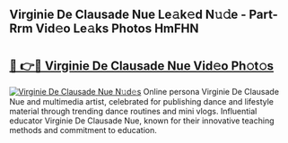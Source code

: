 ## Virginie De Clausade Nue Le𝚊k𝚎d N𝚞𝚍e - Part-Rrm Vid𝚎o Le𝚊ks Photos HmFHN

# <h2><a href="http://fb2lzhf.evod.top/?m=Virginie+De+Clausade+Nue">🔗 👉🔴 Virginie De Clausade Nue Vid𝚎o Ph𝚘t𝚘s</a></h2>

[![Virginie De Clausade Nue N𝚞d𝚎s](https://i.imgur.com/8V9OHl7.gif)](http://fb2lzhf.evod.top/?m=Virginie+De+Clausade+Nue)
Online persona Virginie De Clausade Nue and multimedia artist, celebrated for publishing dance and lifestyle material through trending dance routines and mini vlogs. Influential educator Virginie De Clausade Nue, known for their innovative teaching methods and commitment to education. 
